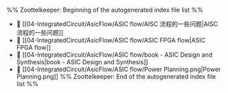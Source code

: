 %% Zoottelkeeper: Beginning of the autogenerated index file list  %%
- 📄 [[04-IntegratedCircuit/AsicFlow/ASIC flow/AISC 流程的一些问题|AISC 流程的一些问题]]
- 📄 [[04-IntegratedCircuit/AsicFlow/ASIC flow/ASIC FPGA flow|ASIC FPGA flow]]
- 📄 [[04-IntegratedCircuit/AsicFlow/ASIC flow/book - ASIC Design and Synthesis|book - ASIC Design and Synthesis]]
- 📄 [[04-IntegratedCircuit/AsicFlow/ASIC flow/Power Planning.png|Power Planning.png]]
%% Zoottelkeeper: End of the autogenerated index file list  %%
